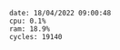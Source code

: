 

                date: 18/04/2022 09:00:48
                cpu: 0.1%
                ram: 18.9%
                cycles: 19140

                         